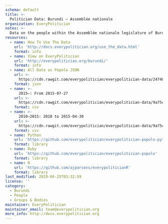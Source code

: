 ```yaml
---
schema: default
title: >-
  Politician Data: Burundi — Assemblée nationale
organization: EveryPolitician
notes: >-
  Data on the people within the Assemblée nationale legislature of Burundi.
resources:
  - name: How To Use The Data
    url: 'http://docs.everypolitician.org/use_the_data.html'
    format: info
  - name: View on EveryPolitician
    url: 'http://everypolitician.org/burundi/'
    format: info
  - name: All Data as Popolo JSON
    url: >-
      https://cdn.rawgit.com/everypolitician/everypolitician-data/24748ea65485cf15b64096b5b5654793e46b883f/data/Burundi/Assembly/ep-popolo-v1.0.json
    format: json
  - name: >-
      2015–: From 2015-07-27
    url: >-
      https://cdn.rawgit.com/everypolitician/everypolitician-data/9a75c94fb3f01a45e5616242dec9743ba96f137f/data/Burundi/Assembly/term-2015.csv
    format: csv
  - name: >-
      2010–2015: 2010 to 2015-04-30
    url: >-
      https://cdn.rawgit.com/everypolitician/everypolitician-data/9a75c94fb3f01a45e5616242dec9743ba96f137f/data/Burundi/Assembly/term-2010.csv
    format: csv
  - name: Python
    url: 'https://github.com/everypolitician/everypolitician-popolo-python'
    format: library
  - name: Ruby
    url: 'https://github.com/everypolitician/everypolitician-popolo'
    format: library
  - name: R
    url: 'https://github.com/ajparsons/everypoliticianR'
    format: library
last_modified: 2019-04-25T03:32:59
license: ''
category:
  - Burundi
  - People
  - Groups & Bodies
maintainer: EveryPolitician
maintainer_email: team@everypolitician.org
more_info: http://docs.everypolitician.org
---
```

